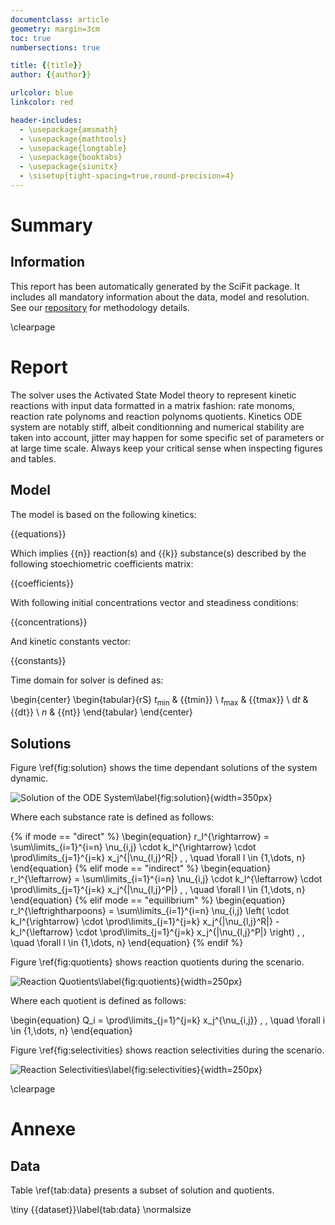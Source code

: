 ```yaml
---
documentclass: article
geometry: margin=3cm
toc: true
numbersections: true

title: {{title}}
author: {{author}}

urlcolor: blue
linkcolor: red

header-includes:
  - \usepackage{amsmath}
  - \usepackage{mathtools}
  - \usepackage{longtable}
  - \usepackage{booktabs}
  - \usepackage{siunitx}
  - \sisetup{tight-spacing=true,round-precision=4}
---
```

# Summary

## Information

This report has been automatically generated by the SciFit package.
It includes all mandatory information about the data, model and resolution.
See our [repository](https://github.com/jlandercy/scifit) for methodology details.

\clearpage

# Report

The solver uses the Activated State Model theory to represent kinetic reactions
with input data formatted in a matrix fashion: rate monoms, reaction rate polynoms and
reaction polynoms quotients. Kinetics ODE system are notably stiff, albeit conditionning
and numerical stability are taken into account, jitter may happen  for some specific
set of parameters or at large time scale. Always keep your critical sense when inspecting
figures and tables.

## Model

The model is based on the following kinetics:

{{equations}}

Which implies {{n}} reaction(s) and {{k}} substance(s) described
by the following stoechiometric coefficients matrix:

{{coefficients}}

With following initial concentrations vector and steadiness conditions:

{{concentrations}}

And kinetic constants vector:

{{constants}}

Time domain for solver is defined as:

\begin{center}
\begin{tabular}{rS}
$t_{\min}$ & {{tmin}} \\
$t_{\max}$ & {{tmax}} \\
$\mathrm{d}t$ & {{dt}} \\
$n$ & {{nt}}
\end{tabular}
\end{center}

## Solutions

Figure \ref{fig:solution} shows the time dependant solutions of the system dynamic.

![Solution of the ODE System\label{fig:solution}]({{solution}}){width=350px}

Where each substance rate is defined as follows:

{% if mode == "direct" %}
\begin{equation}
r_l^{\rightarrow} = \sum\limits_{i=1}^{i=n} \nu_{i,j} \cdot k_l^{\rightarrow} \cdot \prod\limits_{j=1}^{j=k} x_j^{|\nu_{l,j}^R|} \, , \quad \forall l \in \{1,\dots, n\}
\end{equation}
{% elif mode == "indirect" %}
\begin{equation}
r_l^{\leftarrow} = \sum\limits_{i=1}^{i=n} \nu_{i,j} \cdot k_l^{\leftarrow} \cdot \prod\limits_{j=1}^{j=k} x_j^{|\nu_{l,j}^P|} \, , \quad \forall l \in \{1,\dots, n\}
\end{equation}
{% elif mode == "equilibrium" %}
\begin{equation}
r_l^{\leftrightharpoons} = \sum\limits_{i=1}^{i=n} \nu_{i,j} \left( \cdot k_l^{\rightarrow} \cdot \prod\limits_{j=1}^{j=k} x_j^{|\nu_{l,j}^R|} - k_l^{\leftarrow} \cdot \prod\limits_{j=1}^{j=k} x_j^{|\nu_{l,j}^P|} \right) \, , \quad \forall l \in \{1,\dots, n\}
\end{equation}
{% endif %}


Figure \ref{fig:quotients} shows reaction quotients during the scenario.

![Reaction Quotients\label{fig:quotients}]({{quotients}}){width=250px}

Where each quotient is defined as follows:

\begin{equation}
Q_i = \prod\limits_{j=1}^{j=k} x_j^{\nu_{i,j}} \, , \quad \forall i \in \{1,\dots, n\}
\end{equation}


Figure \ref{fig:selectivities} shows reaction selectivities during the scenario.

![Reaction Selectivities\label{fig:selectivities}]({{selectivities}}){width=250px}


\clearpage

# Annexe

## Data
Table \ref{tab:data} presents a subset of solution and quotients.

\tiny
{{dataset}}\label{tab:data}
\normalsize

